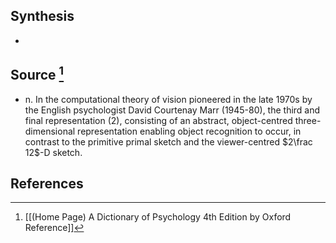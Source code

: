 ## Synthesis
- 
## Source [^1]
- n. In the computational theory of vision pioneered in the late 1970s by the English psychologist David Courtenay Marr (1945-80), the third and final representation (2), consisting of an abstract, object-centred three-dimensional representation enabling object recognition to occur, in contrast to the primitive primal sketch and the viewer-centred $2\frac 12$-D sketch.
## References

[^1]: [[(Home Page) A Dictionary of Psychology 4th Edition by Oxford Reference]]